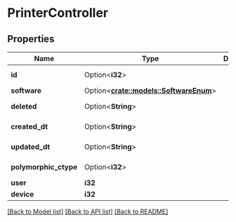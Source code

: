 # PrinterController

## Properties

Name | Type | Description | Notes
------------ | ------------- | ------------- | -------------
**id** | Option<**i32**> |  | [optional][readonly]
**software** | Option<[**crate::models::SoftwareEnum**](SoftwareEnum.md)> |  | [optional]
**deleted** | Option<**String**> |  | [optional][readonly]
**created_dt** | Option<**String**> |  | [optional][readonly]
**updated_dt** | Option<**String**> |  | [optional][readonly]
**polymorphic_ctype** | Option<**i32**> |  | [optional][readonly]
**user** | **i32** |  | 
**device** | **i32** |  | 

[[Back to Model list]](../README.md#documentation-for-models) [[Back to API list]](../README.md#documentation-for-api-endpoints) [[Back to README]](../README.md)


